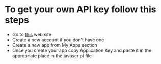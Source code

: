 <h1>To get your own API key follow this steps</h1>

<ul>
<li>Go to <a href = "https://rapidapi.com/hub">this</a> web site</li>
<li>Create a new account if you don't have one</li>
<li>Create a new app from My Apps section</li>
<li>Once you create your app copy Application Key and paste it in the appropriate place in the javascript file</li>
</ul>
